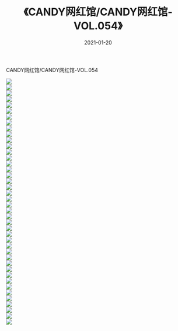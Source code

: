 ﻿---
layout: post
title:  《CANDY网红馆/CANDY网红馆-VOL.054》
date:   2021-01-20
img: http://img.660000.xyz/Sharelink/网络美图/2021/CANDY网红馆/CANDY网红馆-VOL.054/000.jpg
categories: [美女, 清纯, 唯美]
---

CANDY网红馆/CANDY网红馆-VOL.054

 ![](http://img.660000.xyz/Sharelink/网络美图/2021/CANDY网红馆/CANDY网红馆-VOL.054/001.jpg) <br>![](http://img.660000.xyz/Sharelink/网络美图/2021/CANDY网红馆/CANDY网红馆-VOL.054/002.jpg) <br>![](http://img.660000.xyz/Sharelink/网络美图/2021/CANDY网红馆/CANDY网红馆-VOL.054/003.jpg) <br>![](http://img.660000.xyz/Sharelink/网络美图/2021/CANDY网红馆/CANDY网红馆-VOL.054/004.jpg) <br>![](http://img.660000.xyz/Sharelink/网络美图/2021/CANDY网红馆/CANDY网红馆-VOL.054/005.jpg) <br>![](http://img.660000.xyz/Sharelink/网络美图/2021/CANDY网红馆/CANDY网红馆-VOL.054/006.jpg) <br>![](http://img.660000.xyz/Sharelink/网络美图/2021/CANDY网红馆/CANDY网红馆-VOL.054/007.jpg) <br>![](http://img.660000.xyz/Sharelink/网络美图/2021/CANDY网红馆/CANDY网红馆-VOL.054/008.jpg) <br>![](http://img.660000.xyz/Sharelink/网络美图/2021/CANDY网红馆/CANDY网红馆-VOL.054/009.jpg) <br>![](http://img.660000.xyz/Sharelink/网络美图/2021/CANDY网红馆/CANDY网红馆-VOL.054/010.jpg) <br>![](http://img.660000.xyz/Sharelink/网络美图/2021/CANDY网红馆/CANDY网红馆-VOL.054/011.jpg) <br>![](http://img.660000.xyz/Sharelink/网络美图/2021/CANDY网红馆/CANDY网红馆-VOL.054/012.jpg) <br>![](http://img.660000.xyz/Sharelink/网络美图/2021/CANDY网红馆/CANDY网红馆-VOL.054/013.jpg) <br>![](http://img.660000.xyz/Sharelink/网络美图/2021/CANDY网红馆/CANDY网红馆-VOL.054/014.jpg) <br>![](http://img.660000.xyz/Sharelink/网络美图/2021/CANDY网红馆/CANDY网红馆-VOL.054/015.jpg) <br>![](http://img.660000.xyz/Sharelink/网络美图/2021/CANDY网红馆/CANDY网红馆-VOL.054/016.jpg) <br>![](http://img.660000.xyz/Sharelink/网络美图/2021/CANDY网红馆/CANDY网红馆-VOL.054/017.jpg) <br>![](http://img.660000.xyz/Sharelink/网络美图/2021/CANDY网红馆/CANDY网红馆-VOL.054/018.jpg) <br>![](http://img.660000.xyz/Sharelink/网络美图/2021/CANDY网红馆/CANDY网红馆-VOL.054/019.jpg) <br>![](http://img.660000.xyz/Sharelink/网络美图/2021/CANDY网红馆/CANDY网红馆-VOL.054/020.jpg) <br>![](http://img.660000.xyz/Sharelink/网络美图/2021/CANDY网红馆/CANDY网红馆-VOL.054/021.jpg) <br>![](http://img.660000.xyz/Sharelink/网络美图/2021/CANDY网红馆/CANDY网红馆-VOL.054/022.jpg) <br>![](http://img.660000.xyz/Sharelink/网络美图/2021/CANDY网红馆/CANDY网红馆-VOL.054/023.jpg) <br>![](http://img.660000.xyz/Sharelink/网络美图/2021/CANDY网红馆/CANDY网红馆-VOL.054/024.jpg) <br>![](http://img.660000.xyz/Sharelink/网络美图/2021/CANDY网红馆/CANDY网红馆-VOL.054/025.jpg) <br>![](http://img.660000.xyz/Sharelink/网络美图/2021/CANDY网红馆/CANDY网红馆-VOL.054/026.jpg) <br>![](http://img.660000.xyz/Sharelink/网络美图/2021/CANDY网红馆/CANDY网红馆-VOL.054/027.jpg) <br>![](http://img.660000.xyz/Sharelink/网络美图/2021/CANDY网红馆/CANDY网红馆-VOL.054/028.jpg) <br>![](http://img.660000.xyz/Sharelink/网络美图/2021/CANDY网红馆/CANDY网红馆-VOL.054/029.jpg) <br>![](http://img.660000.xyz/Sharelink/网络美图/2021/CANDY网红馆/CANDY网红馆-VOL.054/030.jpg) <br>![](http://img.660000.xyz/Sharelink/网络美图/2021/CANDY网红馆/CANDY网红馆-VOL.054/031.jpg) <br>![](http://img.660000.xyz/Sharelink/网络美图/2021/CANDY网红馆/CANDY网红馆-VOL.054/032.jpg) <br>![](http://img.660000.xyz/Sharelink/网络美图/2021/CANDY网红馆/CANDY网红馆-VOL.054/033.jpg) <br>![](http://img.660000.xyz/Sharelink/网络美图/2021/CANDY网红馆/CANDY网红馆-VOL.054/034.jpg) <br>![](http://img.660000.xyz/Sharelink/网络美图/2021/CANDY网红馆/CANDY网红馆-VOL.054/035.jpg) <br>![](http://img.660000.xyz/Sharelink/网络美图/2021/CANDY网红馆/CANDY网红馆-VOL.054/036.jpg) <br>![](http://img.660000.xyz/Sharelink/网络美图/2021/CANDY网红馆/CANDY网红馆-VOL.054/037.jpg) <br>![](http://img.660000.xyz/Sharelink/网络美图/2021/CANDY网红馆/CANDY网红馆-VOL.054/038.jpg) <br>![](http://img.660000.xyz/Sharelink/网络美图/2021/CANDY网红馆/CANDY网红馆-VOL.054/039.jpg) <br>![](http://img.660000.xyz/Sharelink/网络美图/2021/CANDY网红馆/CANDY网红馆-VOL.054/040.jpg) <br>![](http://img.660000.xyz/Sharelink/网络美图/2021/CANDY网红馆/CANDY网红馆-VOL.054/041.jpg) <br>![](http://img.660000.xyz/Sharelink/网络美图/2021/CANDY网红馆/CANDY网红馆-VOL.054/042.jpg) <br>